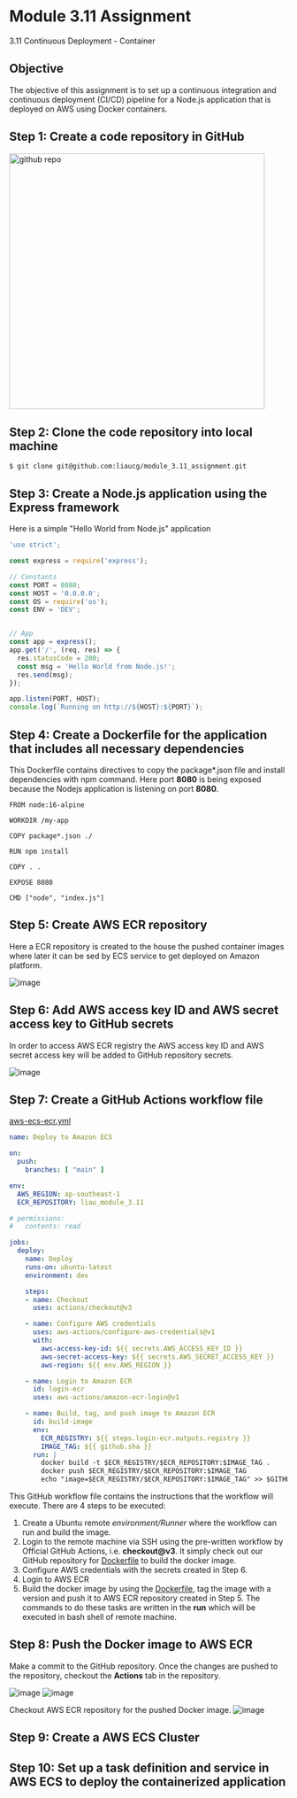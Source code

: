 # Module 3.11 Assignment
3.11 Continuous Deployment - Container

## Objective
The objective of this assignment is to set up a continuous integration and continuous deployment (CI/CD) pipeline for a Node.js application that is deployed on AWS using Docker containers.

## Step 1: Create a code repository in GitHub
<img width="462" alt="github repo" src="https://github.com/liaucg/module_3.11_assignment/assets/22501900/02e85296-eba4-4a42-a75a-e60a02a43755">

## Step 2: Clone the code repository into local machine
```
$ git clone git@github.com:liaucg/module_3.11_assignment.git
```

## Step 3: Create a Node.js application using the Express framework
Here is a simple "Hello World from Node.js" application
```js
'use strict';

const express = require('express');

// Constants
const PORT = 8080;
const HOST = '0.0.0.0';
const OS = require('os');
const ENV = 'DEV';


// App
const app = express();
app.get('/', (req, res) => {
  res.statusCode = 200;
  const msg = 'Hello World from Node.js!';
  res.send(msg);
});

app.listen(PORT, HOST);
console.log(`Running on http://${HOST}:${PORT}`);
```

## Step 4: Create a Dockerfile for the application that includes all necessary dependencies
This Dockerfile contains directives to copy the package*.json file and install dependencies with npm command. Here port **8080** is being exposed because the Nodejs application is listening on port **8080**.
```docker
FROM node:16-alpine

WORKDIR /my-app

COPY package*.json ./

RUN npm install

COPY . .

EXPOSE 8080

CMD ["node", "index.js"]
```
## Step 5: Create AWS ECR repository
Here a ECR repository is created to the house the pushed container images where later it can be sed by ECS service to get deployed on Amazon platform.

![image](https://github.com/liaucg/module_3.11_assignment/assets/22501900/db26051c-c649-4b83-bbfe-80e8d99e3015)

## Step 6: Add AWS access key ID and AWS secret access key to GitHub secrets
In order to access AWS ECR registry the AWS access key ID and AWS secret access key will be added to GitHub repository secrets.

![image](https://github.com/liaucg/module_3.11_assignment/assets/22501900/94969256-0d18-4573-b55d-23dd8277c32c)

## Step 7: Create a GitHub Actions workflow file
[aws-ecs-ecr.yml](.github/workflows/aws-ecs-ecr.yml)
```yml
name: Deploy to Amazon ECS

on:
  push:
    branches: [ "main" ]

env:            
  AWS_REGION: ap-southeast-1     
  ECR_REPOSITORY: liau_module_3.11

# permissions:
#   contents: read

jobs:
  deploy:
    name: Deploy
    runs-on: ubuntu-latest
    environment: dev

    steps:
    - name: Checkout
      uses: actions/checkout@v3

    - name: Configure AWS credentials
      uses: aws-actions/configure-aws-credentials@v1
      with:
        aws-access-key-id: ${{ secrets.AWS_ACCESS_KEY_ID }}
        aws-secret-access-key: ${{ secrets.AWS_SECRET_ACCESS_KEY }}
        aws-region: ${{ env.AWS_REGION }}

    - name: Login to Amazon ECR
      id: login-ecr
      uses: aws-actions/amazon-ecr-login@v1

    - name: Build, tag, and push image to Amazon ECR
      id: build-image
      env:
        ECR_REGISTRY: ${{ steps.login-ecr.outputs.registry }}
        IMAGE_TAG: ${{ github.sha }}
      run: |
        docker build -t $ECR_REGISTRY/$ECR_REPOSITORY:$IMAGE_TAG .
        docker push $ECR_REGISTRY/$ECR_REPOSITORY:$IMAGE_TAG
        echo "image=$ECR_REGISTRY/$ECR_REPOSITORY:$IMAGE_TAG" >> $GITHUB_OUTPUT
```
This GitHub workflow file contains the instructions that the workflow will execute. There are 4 steps to be executed:

1. Create a Ubuntu remote *environment/Runner* where the workflow can run and build the image.
2. Login to the remote machine via SSH using the pre-written workflow by Official GitHub Actions, i.e. **checkout@v3**. It simply check out our GitHub repository for [Dockerfile](Dockerfile) to build the docker image.
3. Configure AWS credentials with the secrets created in Step 6.
4. Login to AWS ECR
5. Build the docker image by using the [Dockerfile](Dockerfile), tag the image with a version and push it to AWS ECR repository created in Step 5. The commands to do these tasks are written in the **run** which will be executed in bash shell of remote machine.

## Step 8: Push the Docker image to AWS ECR
Make a commit to the GitHub repository. Once the changes are pushed to the repository, checkout the **Actions** tab in the repository.

![image](https://github.com/liaucg/module_3.11_assignment/assets/22501900/e6be94fd-b270-413b-b6f5-d124a8866aa9)
![image](https://github.com/liaucg/module_3.11_assignment/assets/22501900/0937c6eb-e95b-4a2d-9cd4-54696a7fb481)

Checkout AWS ECR repository for the pushed Docker image.
![image](https://github.com/liaucg/module_3.11_assignment/assets/22501900/99672a7d-388e-49ab-aaa7-074cf0082105)

## Step 9: Create a AWS ECS Cluster


## Step 10: Set up a task definition and service in AWS ECS to deploy the containerized application



